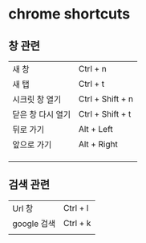 # chrome shortcuts 

## 창 관련 
|                   |                  |
|-------------------|------------------|
| 새 창             | Ctrl + n         |
| 새 탭             | Ctrl + t         |
| 시크릿 창 열기    | Ctrl + Shift + n |
| 닫은 창 다시 열기 | Ctrl + Shift + t |
| 뒤로 가기         | Alt + Left       |
| 앞으로 가기       | Alt + Right      |
|                   |                  |
|                   |                  |
|                   |                  |

## 검색 관련
|             |          |
|-------------|----------|
| Url 창      | Ctrl + l |
| google 검색 | Ctrl + k |
|             |          |
